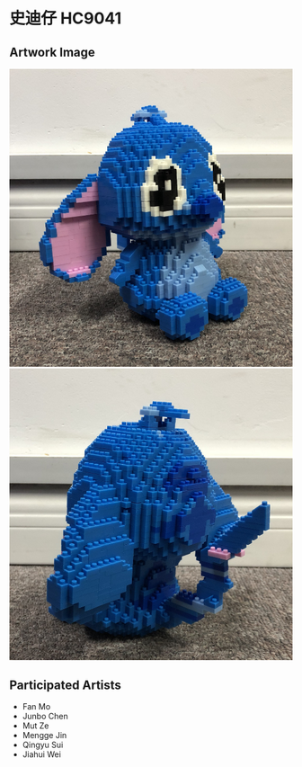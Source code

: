 # 史迪仔 HC9041

## Artwork Image
![HC9041 #01](HC9041-01.jpg)
![HC9041 #01](HC9041-02.jpg)

## Participated Artists
- Fan Mo
- Junbo Chen
- Mut Ze
- Mengge Jin
- Qingyu Sui
- Jiahui Wei

